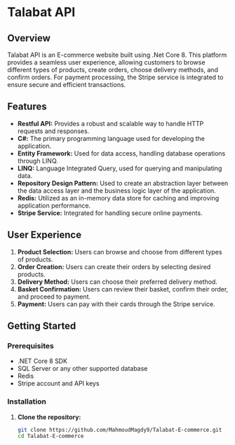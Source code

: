 # Talabat API

## Overview
Talabat API is an E-commerce website built using .Net Core 8. This platform provides a seamless user experience, allowing customers to browse different types of products, create orders, choose delivery methods, and confirm orders. For payment processing, the Stripe service is integrated to ensure secure and efficient transactions.

## Features
- **Restful API:** Provides a robust and scalable way to handle HTTP requests and responses.
- **C#:** The primary programming language used for developing the application.
- **Entity Framework:** Used for data access, handling database operations through LINQ.
- **LINQ:** Language Integrated Query, used for querying and manipulating data.
- **Repository Design Pattern:** Used to create an abstraction layer between the data access layer and the business logic layer of the application.
- **Redis:** Utilized as an in-memory data store for caching and improving application performance.
- **Stripe Service:** Integrated for handling secure online payments.

## User Experience
1. **Product Selection:** Users can browse and choose from different types of products.
2. **Order Creation:** Users can create their orders by selecting desired products.
3. **Delivery Method:** Users can choose their preferred delivery method.
4. **Basket Confirmation:** Users can review their basket, confirm their order, and proceed to payment.
5. **Payment:** Users can pay with their cards through the Stripe service.

## Getting Started
### Prerequisites
- .NET Core 8 SDK
- SQL Server or any other supported database
- Redis
- Stripe account and API keys

### Installation
1. **Clone the repository:**
   ```bash
   git clone https://github.com/MahmoudMagdy9/Talabat-E-commerce.git
   cd Talabat-E-commerce

